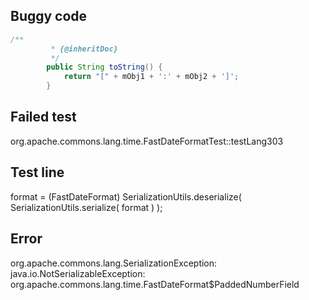 ## Buggy code
```java
/**
         * {@inheritDoc}
         */
        public String toString() {
            return "[" + mObj1 + ':' + mObj2 + ']';
        }
```

## Failed test
org.apache.commons.lang.time.FastDateFormatTest::testLang303

## Test line
format = (FastDateFormat) SerializationUtils.deserialize( SerializationUtils.serialize( format ) );

## Error
org.apache.commons.lang.SerializationException: java.io.NotSerializableException: org.apache.commons.lang.time.FastDateFormat$PaddedNumberField

